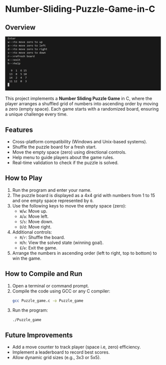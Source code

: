 # Number-Sliding-Puzzle-Game-in-C

## Overview
![alt text](image.png)

This project implements a **Number Sliding Puzzle Game** in C, where the player arranges a shuffled grid of numbers into ascending order by moving a zero (empty space). Each game starts with a randomized board, ensuring a unique challenge every time.

## Features

- Cross-platform compatibility (Windows and Unix-based systems).
- Shuffle the puzzle board for a fresh start.
- Move the empty space (zero) using directional controls.
- Help menu to guide players about the game rules.
- Real-time validation to check if the puzzle is solved.

## How to Play

1. Run the program and enter your name.
2. The puzzle board is displayed as a 4x4 grid with numbers from 1 to 15 and one empty space represented by `0`.
3. Use the following keys to move the empty space (zero):
   - `W`/`w`: Move up.
   - `A`/`a`: Move left.
   - `S`/`s`: Move down.
   - `D`/`d`: Move right.
4. Additional controls:
   - `R`/`r`: Shuffle the board.
   - `H`/`h`: View the solved state (winning goal).
   - `E`/`e`: Exit the game.
5. Arrange the numbers in ascending order (left to right, top to bottom) to win the game.

## How to Compile and Run

1. Open a terminal or command prompt.
2. Compile the code using GCC or any C compiler:
   ```bash
   gcc Puzzle_game.c -o Puzzle_game
   ```
3. Run the program:
   ```bash
   ./Puzzle_game
   ```

## Future Improvements

- Add a move counter to track player (space i.e, zero) efficiency.
- Implement a leaderboard to record best scores.
- Allow dynamic grid sizes (e.g., 3x3 or 5x5).